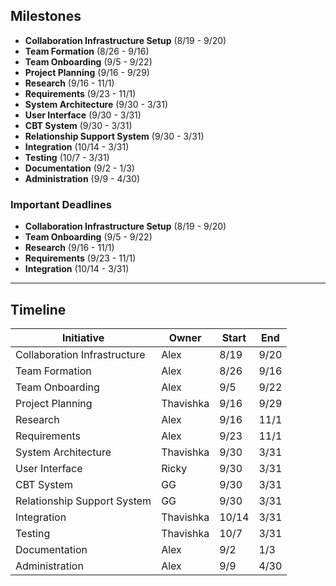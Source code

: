 ## Milestones

- **Collaboration Infrastructure Setup** (8/19 - 9/20)
- **Team Formation** (8/26 - 9/16)
- **Team Onboarding** (9/5 - 9/22)
- **Project Planning** (9/16 - 9/29)
- **Research** (9/16 - 11/1)
- **Requirements** (9/23 - 11/1)
- **System Architecture** (9/30 - 3/31)
- **User Interface** (9/30 - 3/31)
- **CBT System** (9/30 - 3/31)
- **Relationship Support System** (9/30 - 3/31)
- **Integration** (10/14 - 3/31)
- **Testing** (10/7 - 3/31)
- **Documentation** (9/2 - 1/3)
- **Administration** (9/9 - 4/30)

### Important Deadlines
- **Collaboration Infrastructure Setup** (8/19 - 9/20)
- **Team Onboarding** (9/5 - 9/22)
- **Research** (9/16 - 11/1)
- **Requirements** (9/23 - 11/1)
- **Integration** (10/14 - 3/31)

---

## Timeline

| Initiative                     | Owner   | Start  | End    |
| ------------------------------ | ------- | ------ | ------ |
| Collaboration Infrastructure   | Alex    | 8/19   | 9/20   |
| Team Formation                 | Alex    | 8/26   | 9/16   |
| Team Onboarding                | Alex    | 9/5    | 9/22   |
| Project Planning               |Thavishka| 9/16   | 9/29   |
| Research                       | Alex    | 9/16   | 11/1   |
| Requirements                   | Alex    | 9/23   | 11/1   |
| System Architecture            |Thavishka| 9/30   | 3/31   |
| User Interface                 | Ricky   | 9/30   | 3/31   |
| CBT System                     | GG      | 9/30   | 3/31   |
| Relationship Support System    | GG      | 9/30   | 3/31   |
| Integration                    |Thavishka| 10/14  | 3/31   |
| Testing                        |Thavishka| 10/7   | 3/31   |
| Documentation                  | Alex    | 9/2    | 1/3    |
| Administration                 | Alex    | 9/9    | 4/30   |
